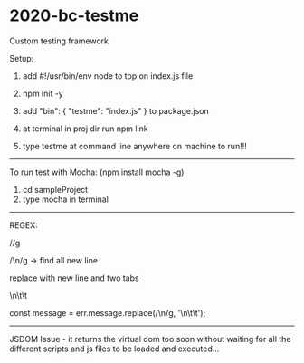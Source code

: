 # 2020-bc-testme
Custom testing framework

Setup:
1) add #!/usr/bin/env node to top on index.js file

2) npm init -y

2) add "bin": { "testme": "index.js" } to package.json

4) at terminal in proj dir run npm link

5) type testme at command line anywhere on machine to run!!!

------------

To run test with Mocha: (npm install mocha -g)
1) cd sampleProject
2) type mocha in terminal

------------

REGEX:

//g

/\n/g  -> find all new line 

replace with new line and two tabs

\n\t\t

const message = err.message.replace(/\n/g, '\n\t\t');

------------

JSDOM Issue - it returns the virtual dom too soon without waiting for all the 
different scripts and js files to be loaded and executed...


